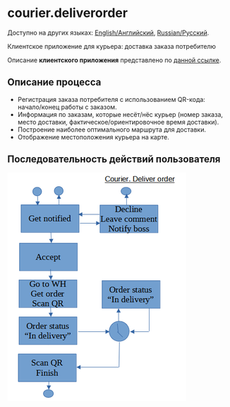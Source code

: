 # courier.deliverorder

Доступно на других языках: [English/Английский](courier.deliverorder.md), [Russian/Русский](courier.deliverorder.ru.md). 

Клиентское приложение для курьера: доставка заказа потребителю

Описание **клиентского приложения** представлено по [данной ссылке](../courierclient.ru.md).

## Описание процесса

- Регистрация заказа потребителя с использованием QR-кода: начало/конец работы с заказом.
- Информация по заказам, которые несёт/нёс курьер (номер заказа, место доставки, фактическое/ориентировочное время доставки).
- Построение наиболее оптимального маршрута для доставки.
- Отображение местоположения курьера на карте.

## Последовательность действий пользователя

![courier.deliverorder](../../img/courier.deliverorder.png)
